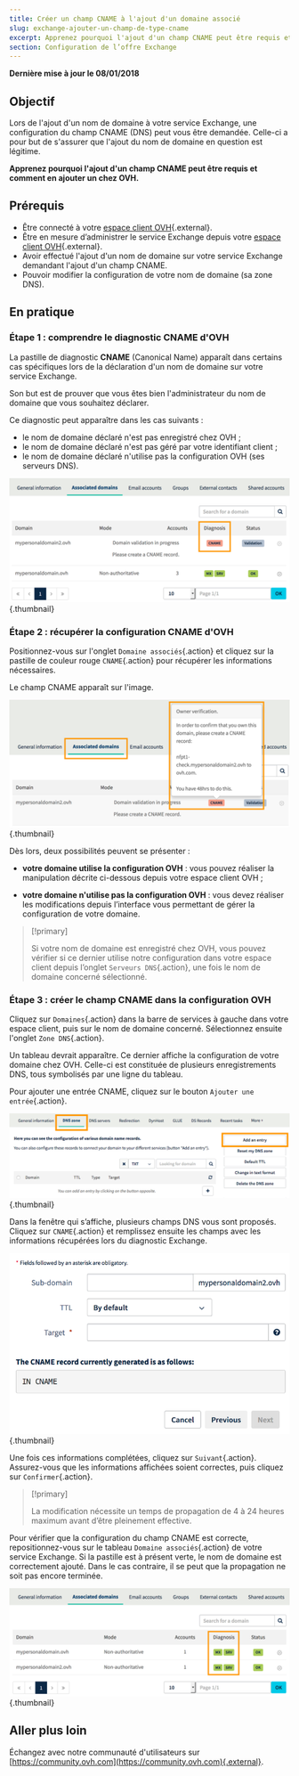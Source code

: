 ```yaml
---
title: Créer un champ CNAME à l'ajout d'un domaine associé
slug: exchange-ajouter-un-champ-de-type-cname
excerpt: Apprenez pourquoi l'ajout d'un champ CNAME peut être requis et comment en ajouter un chez OVH
section: Configuration de l’offre Exchange
---
```


**Dernière mise à jour le 08/01/2018**

## Objectif

Lors de l'ajout d'un nom de domaine à votre service Exchange, une configuration du champ CNAME (DNS) peut vous être demandée. Celle-ci a pour but de s'assurer que l'ajout du nom de domaine en question est légitime.

**Apprenez pourquoi l'ajout d'un champ CNAME peut être requis et comment en ajouter un chez OVH.**

## Prérequis

- Être connecté à votre [espace client OVH](https://www.ovh.com/auth/?action=gotomanager){.external}.
- Être en mesure d’administrer le service Exchange depuis votre [espace client OVH](https://www.ovh.com/auth/?action=gotomanager){.external}.
- Avoir effectué l'ajout d'un nom de domaine sur votre service Exchange demandant l'ajout d'un champ CNAME.
- Pouvoir modifier la configuration de votre nom de domaine (sa zone DNS).

## En pratique

### Étape 1 : comprendre le diagnostic CNAME d'OVH

La pastille de diagnostic **CNAME** (Canonical Name) apparaît dans certains cas spécifiques lors de la déclaration d'un nom de domaine sur votre service Exchange.

Son but est de prouver que vous êtes bien l'administrateur du nom de domaine que vous souhaitez déclarer.

Ce diagnostic peut apparaître dans les cas suivants :

- le nom de domaine déclaré n'est pas enregistré chez OVH ;
- le nom de domaine déclaré n'est pas géré par votre identifiant client ;
- le nom de domaine déclaré n'utilise pas la configuration OVH (ses serveurs DNS).

![Exchange](images/cname_exchange_diagnostic.png){.thumbnail}

### Étape 2 : récupérer la configuration CNAME d'OVH

Positionnez-vous sur l'onglet `Domaine associés`{.action} et cliquez sur la pastille de couleur rouge `CNAME`{.action} pour récupérer les informations nécessaires.

Le champ CNAME apparaît sur l'image.

![Exchange](images/cname_exchange_informations.png){.thumbnail}

Dès lors, deux possibilités peuvent se présenter :

- **votre domaine utilise la configuration  OVH** : vous pouvez réaliser la manipulation décrite ci-dessous depuis votre espace client OVH ;

- **votre domaine n'utilise pas la configuration  OVH** : vous devez réaliser les modifications depuis l’interface vous permettant de gérer la configuration de votre domaine.

> [!primary]
>
> Si votre nom de domaine est enregistré chez OVH, vous pouvez vérifier si ce dernier utilise notre configuration dans votre espace client depuis l’onglet `Serveurs DNS`{.action}, une fois le nom de domaine concerné sélectionné.
>

### Étape 3 : créer le champ CNAME dans la configuration OVH

Cliquez sur `Domaines`{.action} dans la barre de services à gauche dans votre espace client, puis sur le nom de domaine concerné. Sélectionnez ensuite l'onglet `Zone DNS`{.action}.

Un tableau devrait apparaître. Ce dernier affiche la configuration de votre domaine chez OVH. Celle-ci est constituée de plusieurs enregistrements DNS, tous symbolisés par une ligne du tableau.

Pour ajouter une entrée CNAME, cliquez sur le bouton `Ajouter une entrée`{.action}.

![Exchange](images/cname_exchange_add_entry_step1.png){.thumbnail}

Dans la fenêtre qui s’affiche, plusieurs champs DNS vous sont proposés. Cliquez sur `CNAME`{.action} et remplissez ensuite les champs avec les informations récupérées lors du diagnostic Exchange.

![Exchange](images/cname_add_entry_dns_zone.png){.thumbnail}

Une fois ces informations complétées, cliquez sur `Suivant`{.action}. Assurez-vous que les informations affichées soient correctes, puis cliquez sur `Confirmer`{.action}.

> [!primary]
>
> La modification nécessite un temps de propagation de 4 à 24 heures maximum avant d’être pleinement effective.
>

Pour vérifier que la configuration du champ CNAME est correcte, repositionnez-vous sur le tableau `Domaine associés`{.action} de votre service Exchange. Si la pastille est à présent verte, le nom de domaine est correctement ajouté. Dans le  cas contraire, il se peut que la propagation ne soit pas encore terminée.

![Exchange](images/cname_exchange_diagnostic_green.png){.thumbnail}

## Aller plus loin

Échangez avec notre communauté d'utilisateurs sur [https://community.ovh.com](https://community.ovh.com){.external}.